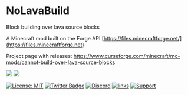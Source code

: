 # NoLavaBuild
Block building over lava source blocks


A Minecraft mod built on the Forge API [https://files.minecraftforge.net/](https://files.minecraftforge.net)

Project page with releases: https://www.curseforge.com/minecraft/mc-mods/cannot-build-over-lava-source-blocks

[![](http://cf.way2muchnoise.eu/333828.svg)](https://www.curseforge.com/minecraft/mc-mods/cannot-build-over-lava-source-blocks) 
[![](http://cf.way2muchnoise.eu/versions/333828.svg)](https://www.curseforge.com/minecraft/mc-mods/cannot-build-over-lava-source-blocks)


[![License: MIT](https://img.shields.io/badge/License-MIT-green.svg)](https://opensource.org/licenses/MIT)
[![Twitter Badge](https://img.shields.io/badge/contact-twitter-blue.svg)](https://twitter.com/lothrazar)
[![Discord](https://img.shields.io/discord/749302798797242449.svg?label=&logo=discord&logoColor=ffffff&color=7389D8&labelColor=6A7EC2)](https://discord.gg/uWZ3jf56fV)
[![links](https://img.shields.io/badge/more-links-ff69b4.svg)](https://allmylinks.com/lothrazar)
[![Support](https://img.shields.io/badge/Patreon-Support-orange.svg?logo=Patreon)](https://www.patreon.com/Lothrazar)


